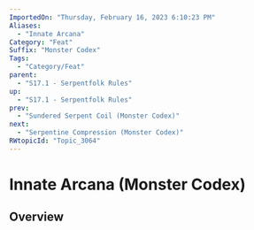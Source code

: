 ```yaml
---
ImportedOn: "Thursday, February 16, 2023 6:10:23 PM"
Aliases:
  - "Innate Arcana"
Category: "Feat"
Suffix: "Monster Codex"
Tags:
  - "Category/Feat"
parent:
  - "S17.1 - Serpentfolk Rules"
up:
  - "S17.1 - Serpentfolk Rules"
prev:
  - "Sundered Serpent Coil (Monster Codex)"
next:
  - "Serpentine Compression (Monster Codex)"
RWtopicId: "Topic_3064"
---
```

# Innate Arcana (Monster Codex)
## Overview
